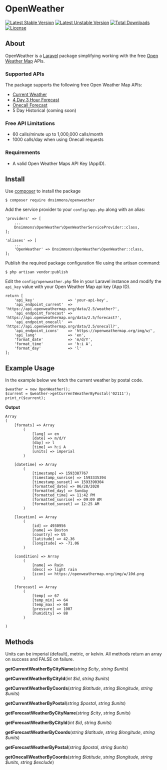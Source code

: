 # OpenWeather


[![Latest Stable Version](https://poser.pugx.org/dnsimmons/openweather/v/stable)](https://packagist.org/packages/dnsimmons/openweather)
[![Latest Unstable Version](https://poser.pugx.org/dnsimmons/openweather/v/unstable)](https://packagist.org/packages/dnsimmons/openweather)
[![Total Downloads](https://poser.pugx.org/dnsimmons/openweather/downloads)](https://packagist.org/packages/dnsimmons/openweather)
[![License](https://poser.pugx.org/dnsimmons/openweather/license)](https://packagist.org/packages/dnsimmons/openweather)


## About

OpenWeather is a [Laravel](https://laravel.com) package simplifying working with the free [Open Weather Map](https://openweathermap.org) APIs. 

### Supported APIs

The package supports the following free Open Weather Map APIs:

- [Current Weather](https://openweathermap.org/current)
- [4 Day 3 Hour Forecast](https://openweathermap.org/api/hourly-forecast)
- [Onecall Forecast](https://openweathermap.org/api/one-call-api)
- 5 Day Historical (coming soon)

### Free API Limitations

- 60 calls/minute up to 1,000,000 calls/month
- 1000 calls/day when using Onecall requests

### Requirements

- A valid Open Weather Maps API Key (AppID).

## Install

Use [composer](http://getcomposer.org) to install the package

	$ composer require dnsimmons/openweather

Add the service provider to your `config/app.php` along with an alias:

    'providers' => [
		...
        Dnsimmons\OpenWeather\OpenWeatherServiceProvider::class,
	];

    'aliases' => [
		...
	    'OpenWeather' => Dnsimmons\OpenWeather\OpenWeather::class,	
	];


Publish the required package configuration file using the artisan command:

	$ php artisan vendor:publish

Edit the `config/openweather.php` file in your Laravel instance and modify the `api_key` value with your Open Weather Map api key (App ID).

	return [
        'api_key'               => 'your-api-key',
        'api_endpoint_current'  => 'https://api.openweathermap.org/data/2.5/weather?',
        'api_endpoint_forecast' => 'https://api.openweathermap.org/data/2.5/forecast?',
        'api_endpoint_onecall'  => 'https://api.openweathermap.org/data/2.5/onecall?',
        'api_endpoint_icons'    => 'https://openweathermap.org/img/w/',
        'api_lang'              => 'en',
        'format_date'           => 'm/d/Y',
        'format_time'           => 'h:i A',
        'format_day'            => 'l'
	];

## Example Usage

In the example below we fetch the current weather by postal code.

	$weather = new OpenWeather();
	$current = $weather->getCurrentWeatherByPostal('02111');
	print_r($current);

**Output**

    Array
    (
        [formats] => Array
            (
                [lang] => en
                [date] => m/d/Y
                [day] => l
                [time] => h:i A
                [units] => imperial
            )
    
        [datetime] => Array
            (
                [timestamp] => 1593387767
                [timestamp_sunrise] => 1593335394
                [timestamp_sunset] => 1593390304
                [formatted_date] => 06/28/2020
                [formatted_day] => Sunday
                [formatted_time] => 11:42 PM
                [formatted_sunrise] => 09:09 AM
                [formatted_sunset] => 12:25 AM
            )
    
        [location] => Array
            (
                [id] => 4930956
                [name] => Boston
                [country] => US
                [latitude] => 42.36
                [longitude] => -71.06
            )
    
        [condition] => Array
            (
                [name] => Rain
                [desc] => light rain
                [icon] => https://openweathermap.org/img/w/10d.png
            )
    
        [forecast] => Array
            (
                [temp] => 67
                [temp_min] => 64
                [temp_max] => 68
                [pressure] => 1007
                [humidity] => 88
            )
    
    )

## Methods

Units can be imperial (default), metric, or kelvin. All methods return an array on success and FALSE on failure.

**getCurrentWeatherByCityName**(*string $city*, *string $units*)

**getCurrentWeatherByCityId**(*int $id*, *string $units*)

**getCurrentWeatherByCoords**(*string $latitude*, *string $longitude*, *string $units*)

**getCurrentWeatherByPostal**(*string $postal*, *string $units*)

**getForecastWeatherByCityName**(*string $city*, *string $units*)

**getForecastWeatherByCityId**(*int $id*, *string $units*)

**getForecastWeatherByCoords**(*string $latitude*, *string $longitude*, *string $units*)

**getForecastWeatherByPostal**(*string $postal*, *string $units*)

**getOnecallWeatherByCoords**(*string $latitude*, *string $longitude*, *string $units*, *string $exclude*)
